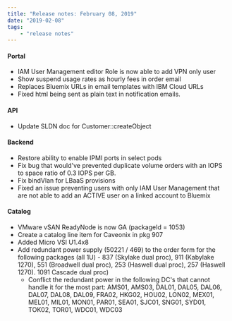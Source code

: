 ```yaml
---
title: "Release notes: February 08, 2019"
date: "2019-02-08"
tags:
    - "release notes"
---
```




#### Portal
- IAM User Management editor Role is now able to add VPN only user
- Show suspend usage rates as hourly fees in order email
- Replaces Bluemix URLs in email templates with IBM Cloud URLs
- Fixed html being sent as plain text in notification emails.

#### API
- Update SLDN doc for Customer::createObject

#### Backend
- Restore ability to enable IPMI ports in select pods
- Fix bug that would've prevented duplicate volume orders with an IOPS to space ratio of 0.3 IOPS per GB.
- Fix bindVlan for LBaaS provisions
- Fixed an issue preventing users with only IAM User Management that are not able to add an ACTIVE user on a linked account to Bluemix

#### Catalog
- VMware vSAN ReadyNode is now GA (packageId = 1053)
- Create a catalog line item for Caveonix in pkg 907
- Added Micro VSI U1.4x8
- Add redundant power supply (50221 / 469) to the order form for the following packages (all 1U) - 837 (Skylake dual proc), 911 (Kabylake 1270), 551 (Broadwell dual proc), 253 (Haswell dual proc), 257 (Haswell 1270). 1091 Cascade dual proc)
    + Conflict the redundant power in the following DC's that cannot handle it for the most part: AMS01, AMS03, DAL01, DAL05, DAL06, DAL07, DAL08, DAL09, FRA02, HKG02, HOU02, LON02, MEX01, MEL01, MIL01, MON01, PAR01, SEA01, SJC01, SNG01, SYD01, TOK02, TOR01, WDC01, WDC03
